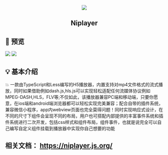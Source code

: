 <p align=center><img src="https://user-images.githubusercontent.com/69229785/218659902-9f5f15b7-59ba-4920-92a6-e8f7da0e9589.png" /><p/>
<h2 align=center>Niplayer</h2>

## :bell: 预览

<img src="https://user-images.githubusercontent.com/69229785/218453758-a594b343-00b3-4480-9b81-39e4993eea35.png">
<img src="https://user-images.githubusercontent.com/69229785/218454710-15d92548-3188-4aa7-b1c9-63a52e0b916a.png">

## :bulb: 基本介绍
:boom: 一款由TypeScript和Less编写的H5播放器，内置支持对mp4文件格式的流式播放，同时如果借助例如dash.js,hls.js可以实现轻松适配任何流媒体协议例如MPEG-DASH,HLS，FLV等;不仅如此，该播放器兼容PC端和移动端，只要你愿意，在ios端和android端浏览器都可以轻松实现完美兼容；配合自带的插件系统，兼容微信小程序，app内webview页面也完全莫得问题！同时实现响应式设计，在不同的尺寸下组件会呈现不同的布局，用户也可搭配内部提供的丰富事件系统和插件系统进行二次开发，包括css样式和组件布局，组件事件，也就是说完全可以自己编写自定义组件挂载到播放器中实现你自己想要的功能
## 相关文档： https://niplayer.js.org/
